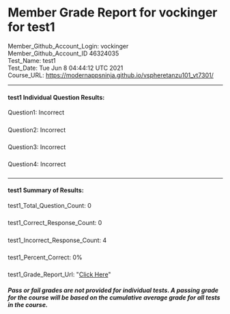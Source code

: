 # Member Grade Report for vockinger for test1  
   
Member_Github_Account_Login: vockinger  
Member_Github_Account_ID 46324035  
Test_Name: test1  
Test_Date: Tue Jun  8 04:44:12 UTC 2021  
Course_URL: https://modernappsninja.github.io/vspheretanzu101_vt7301/  
   
---  
#### test1 Individual Question Results:  
Question1: Incorrect  
#####  
Question2: Incorrect  
#####  
Question3: Incorrect  
#####  
Question4: Incorrect  
#####  
---  
#### test1 Summary of Results:  
test1_Total_Question_Count: 0  
#####  
test1_Correct_Response_Count: 0  
#####  
test1_Incorrect_Response_Count: 4  
#####  
test1_Percent_Correct: 0%  
#####  
test1_Grade_Report_Url: "[Click Here](https://github.com/modernappsninjas/vockinger/blob/main/static/userdata/courses/vspheretanzu101_vt7301/grade_report.pr891.test1.md)"
##### Pass or fail grades are not provided for individual tests. A passing grade for the course will be based on the cumulative average grade for all tests in the course.  
